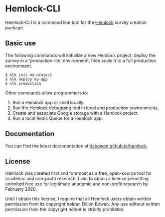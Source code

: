 # Hemlock-CLI

Hemlock-CLI is a command line tool for the [Hemlock](dsbowen.github.io/hemlock) survey creation package.

## Basic use

The following commands will initialize a new Hemlock project, deploy the survey in a 'production-lite' environment, then scale it to a full production environment.

```
$ hlk init my-project
$ hlk deploy my-app
$ hlk production
```

Other commands allow programmers to:
1. Run a Hemlock app or shell locally.
2. Run the Hemlock debugging tool in local and production environments.
3. Create and associate Google storage with a Hemlock project.
4. Run a local Redis Queue for a Hemlock app.

## Documentation

You can find the latest documentation at [dsbowen.github.io/hemlock](dsbowen.github.io/hemlock]).

## License

Hemlock was created first and foremost as a free, open-source tool for academic and non-profit research. I aim to obtain a license permitting unlimited free use for legitimate academic and non-profit research by February 2020.

Until I obtain this license, I require that all Hemlock users obtain written permission from its copyright holder, Dillon Bowen. Any use without written permission from the copyright holder is strictly prohibited.